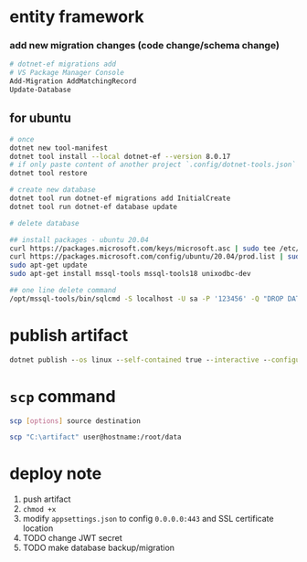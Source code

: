# entity framework

### add new migration changes (code change/schema change)

```sh
# dotnet-ef migrations add
# VS Package Manager Console
Add-Migration AddMatchingRecord
Update-Database
```

## for ubuntu

```sh
# once
dotnet new tool-manifest
dotnet tool install --local dotnet-ef --version 8.0.17
# if only paste content of another project `.config/dotnet-tools.json`
dotnet tool restore

# create new database
dotnet tool run dotnet-ef migrations add InitialCreate
dotnet tool run dotnet-ef database update

# delete database

## install packages - ubuntu 20.04
curl https://packages.microsoft.com/keys/microsoft.asc | sudo tee /etc/apt/trusted.gpg.d/microsoft.asc
curl https://packages.microsoft.com/config/ubuntu/20.04/prod.list | sudo tee /etc/apt/sources.list.d/mssql-release.list
sudo apt-get update
sudo apt-get install mssql-tools mssql-tools18 unixodbc-dev

## one line delete command
/opt/mssql-tools/bin/sqlcmd -S localhost -U sa -P '123456' -Q "DROP DATABASE PRN232_Library;"
```

# publish artifact

```cmd
dotnet publish --os linux --self-contained true --interactive --configuration Release --output publish
```

# `scp` command

```sh
scp [options] source destination

scp "C:\artifact" user@hostname:/root/data
```

# deploy note

1. push artifact
2. `chmod +x`
3. modify `appsettings.json` to config `0.0.0.0:443` and SSL certificate location
4. TODO change JWT secret
5. TODO make database backup/migration
